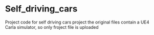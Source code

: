 # Self_driving_cars
Project code for self driving cars project
the original files contain a UE4 Carla simulator, so only froject file is uploaded
